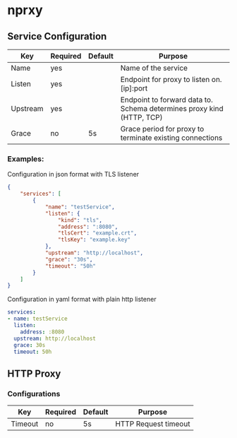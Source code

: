 # nprxy

## Service Configuration

|Key|Required|Default|Purpose|
|---|--------|-------|-------|
|Name|yes||Name of the service|
|Listen|yes||Endpoint for proxy to listen on. [ip]:port|
|Upstream|yes||Endpoint to forward data to. Schema determines proxy kind (HTTP, TCP)|
|Grace|no|5s|Grace period for proxy to terminate existing connections|

### Examples:

Configuration in json format with TLS listener
```json
{
    "services": [
        {
            "name": "testService",
            "listen": {
                "kind": "tls",
                "address": ":8080",
                "tlsCert": "example.crt",
                "tlsKey": "example.key"
            },
            "upstream": "http://localhost",
            "grace": "30s",
            "timeout": "50h"
        }
    ]
}
```

Configuration in yaml format with plain http listener
```yaml
services:
- name: testService
  listen:
    address: :8080
  upstream: http://localhost
  grace: 30s
  timeout: 50h
```


## HTTP Proxy

### Configurations

|Key|Required|Default|Purpose|
|---|--------|-------|-------|
|Timeout|no|5s|HTTP Request timeout|
